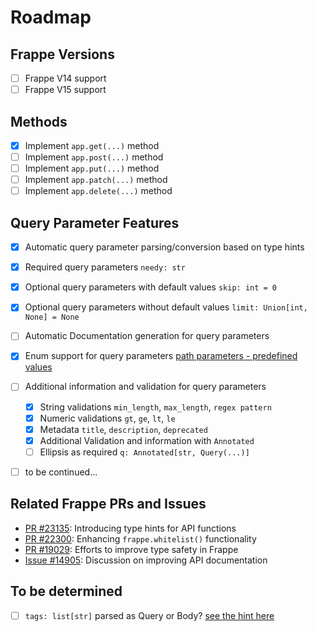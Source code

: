 # Roadmap

## Frappe Versions

- [ ] Frappe V14 support
- [ ] Frappe V15 support

## Methods

- [x] Implement `app.get(...)` method
- [ ] Implement `app.post(...)` method
- [ ] Implement `app.put(...)` method
- [ ] Implement `app.patch(...)` method
- [ ] Implement `app.delete(...)` method

## Query Parameter Features

- [x] Automatic query parameter parsing/conversion based on type hints
- [x] Required query parameters `needy: str`
- [x] Optional query parameters with default values `skip: int = 0`
- [x] Optional query parameters without default values `limit: Union[int, None] = None`
- [ ] Automatic Documentation generation for query parameters
- [x] Enum support for query parameters [path parameters - predefined values](https://fastapi.tiangolo.com/tutorial/path-params/#predefined-values)
- [ ] Additional information and validation for query parameters
  
  - [x] String validations `min_length`, `max_length`, `regex pattern`
  - [x] Numeric validations `gt`, `ge`, `lt`, `le`
  - [x] Metadata `title`, `description`, `deprecated`
  - [x] Additional Validation and information with `Annotated`
  - [ ] Ellipsis as required `q: Annotated[str, Query(...)]`

- [ ] to be continued...

## Related Frappe PRs and Issues

- [PR #23135](https://github.com/frappe/frappe/pull/23135): Introducing type hints for API functions
- [PR #22300](https://github.com/frappe/frappe/pull/22300): Enhancing `frappe.whitelist()` functionality
- [PR #19029](https://github.com/frappe/frappe/pull/19029): Efforts to improve type safety in Frappe
- [Issue #14905](https://github.com/frappe/frappe/issues/14905): Discussion on improving API documentation

## To be determined

- [ ] `tags: list[str]` parsed as Query or Body? [see the hint here](https://fastapi.tiangolo.com/tutorial/query-params-str-validations/?h=annotated#query-parameter-list-multiple-values)
